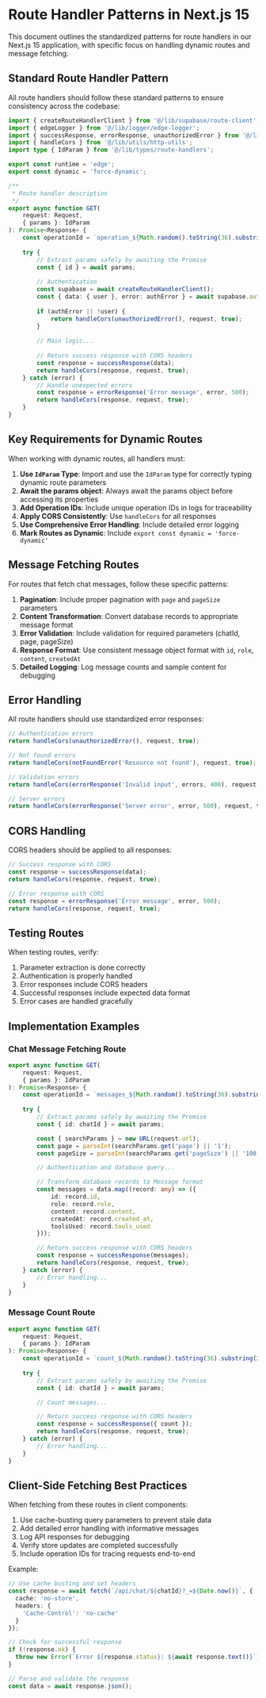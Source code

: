 # Route Handler Patterns in Next.js 15

This document outlines the standardized patterns for route handlers in our Next.js 15 application, with specific focus on handling dynamic routes and message fetching.

## Standard Route Handler Pattern

All route handlers should follow these standard patterns to ensure consistency across the codebase:

```typescript
import { createRouteHandlerClient } from '@/lib/supabase/route-client';
import { edgeLogger } from '@/lib/logger/edge-logger';
import { successResponse, errorResponse, unauthorizedError } from '@/lib/utils/route-handler';
import { handleCors } from '@/lib/utils/http-utils';
import type { IdParam } from '@/lib/types/route-handlers';

export const runtime = 'edge';
export const dynamic = 'force-dynamic';

/**
 * Route handler description
 */
export async function GET(
    request: Request,
    { params }: IdParam
): Promise<Response> {
    const operationId = `operation_${Math.random().toString(36).substring(2, 10)}`;
    
    try {
        // Extract params safely by awaiting the Promise
        const { id } = await params;
        
        // Authentication
        const supabase = await createRouteHandlerClient();
        const { data: { user }, error: authError } = await supabase.auth.getUser();
        
        if (authError || !user) {
            return handleCors(unauthorizedError(), request, true);
        }
        
        // Main logic...
        
        // Return success response with CORS headers
        const response = successResponse(data);
        return handleCors(response, request, true);
    } catch (error) {
        // Handle unexpected errors
        const response = errorResponse('Error message', error, 500);
        return handleCors(response, request, true);
    }
}
```

## Key Requirements for Dynamic Routes

When working with dynamic routes, all handlers must:

1. **Use `IdParam` Type**: Import and use the `IdParam` type for correctly typing dynamic route parameters
2. **Await the params object**: Always await the params object before accessing its properties
3. **Add Operation IDs**: Include unique operation IDs in logs for traceability
4. **Apply CORS Consistently**: Use `handleCors` for all responses
5. **Use Comprehensive Error Handling**: Include detailed error logging
6. **Mark Routes as Dynamic**: Include `export const dynamic = 'force-dynamic'`

## Message Fetching Routes

For routes that fetch chat messages, follow these specific patterns:

1. **Pagination**: Include proper pagination with `page` and `pageSize` parameters
2. **Content Transformation**: Convert database records to appropriate message format
3. **Error Validation**: Include validation for required parameters (chatId, page, pageSize)
4. **Response Format**: Use consistent message object format with `id`, `role`, `content`, `createdAt`
5. **Detailed Logging**: Log message counts and sample content for debugging

## Error Handling

All route handlers should use standardized error responses:

```typescript
// Authentication errors
return handleCors(unauthorizedError(), request, true);

// Not found errors
return handleCors(notFoundError('Resource not found'), request, true);

// Validation errors
return handleCors(errorResponse('Invalid input', errors, 400), request, true);

// Server errors
return handleCors(errorResponse('Server error', error, 500), request, true);
```

## CORS Handling

CORS headers should be applied to all responses:

```typescript
// Success response with CORS
const response = successResponse(data);
return handleCors(response, request, true);

// Error response with CORS
const response = errorResponse('Error message', error, 500);
return handleCors(response, request, true);
```

## Testing Routes

When testing routes, verify:

1. Parameter extraction is done correctly
2. Authentication is properly handled
3. Error responses include CORS headers
4. Successful responses include expected data format
5. Error cases are handled gracefully

## Implementation Examples

### Chat Message Fetching Route

```typescript
export async function GET(
    request: Request,
    { params }: IdParam
): Promise<Response> {
    const operationId = `messages_${Math.random().toString(36).substring(2, 10)}`;
    
    try {
        // Extract params safely by awaiting the Promise
        const { id: chatId } = await params;

        const { searchParams } = new URL(request.url);
        const page = parseInt(searchParams.get('page') || '1');
        const pageSize = parseInt(searchParams.get('pageSize') || '100');

        // Authentication and database query...

        // Transform database records to Message format
        const messages = data.map((record: any) => ({
            id: record.id,
            role: record.role,
            content: record.content,
            createdAt: record.created_at,
            toolsUsed: record.tools_used
        }));

        // Return success response with CORS headers
        const response = successResponse(messages);
        return handleCors(response, request, true);
    } catch (error) {
        // Error handling...
    }
}
```

### Message Count Route

```typescript
export async function GET(
    request: Request,
    { params }: IdParam
): Promise<Response> {
    const operationId = `count_${Math.random().toString(36).substring(2, 10)}`;
    
    try {
        // Extract params safely by awaiting the Promise
        const { id: chatId } = await params;

        // Count messages...

        // Return success response with CORS headers
        const response = successResponse({ count });
        return handleCors(response, request, true);
    } catch (error) {
        // Error handling...
    }
}
```

## Client-Side Fetching Best Practices

When fetching from these routes in client components:

1. Use cache-busting query parameters to prevent stale data
2. Add detailed error handling with informative messages
3. Log API responses for debugging
4. Verify store updates are completed successfully
5. Include operation IDs for tracing requests end-to-end

Example:
```typescript
// Use cache busting and set headers
const response = await fetch(`/api/chat/${chatId}?_=${Date.now()}`, {
  cache: 'no-store',
  headers: {
    'Cache-Control': 'no-cache'
  }
});

// Check for successful response
if (!response.ok) {
  throw new Error(`Error ${response.status}: ${await response.text()}`);
}

// Parse and validate the response
const data = await response.json();
``` 
